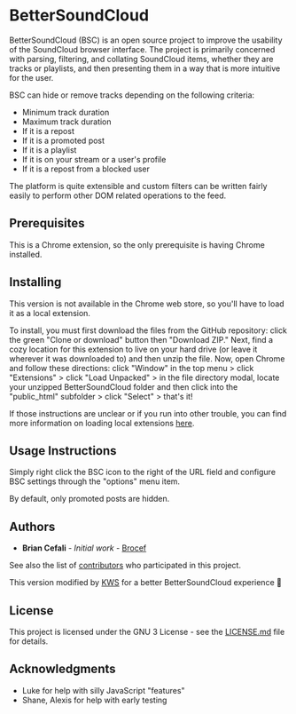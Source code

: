 # BetterSoundCloud

BetterSoundCloud (BSC) is an open source project to improve the usability of the SoundCloud browser interface. The project is primarily concerned with parsing, filtering, and collating SoundCloud items, whether they are tracks or playlists, and then presenting them in a way that is more intuitive for the user.

BSC can hide or remove tracks depending on the following criteria:
* Minimum track duration
* Maximum track duration
* If it is a repost
* If it is a promoted post
* If it is a playlist
* If it is on your stream or a user's profile
* If it is a repost from a blocked user

The platform is quite extensible and custom filters can be written fairly easily to perform other DOM related operations to the feed.


## Prerequisites

This is a Chrome extension, so the only prerequisite is having Chrome installed.


## Installing

This version is not available in the Chrome web store, so you'll have to load it as a local extension.

To install, you must first download the files from the GitHub repository: click the green "Clone or download" button then "Download ZIP." Next, find a cozy location for this extension to live on your hard drive (or leave it wherever it was downloaded to) and then unzip the file. Now, open Chrome and follow these directions:
click "Window" in the top menu > click "Extensions" > click "Load Unpacked" > in the file directory modal, locate your unzipped BetterSoundCloud folder and then click into the "public_html" subfolder > click "Select" > that's it!

If those instructions are unclear or if you run into other trouble, you can find more information on loading local extensions [here](https://developer.chrome.com/extensions/getstarted#unpacked).


## Usage Instructions

Simply right click the BSC icon to the right of the URL field and configure BSC settings through the "options" menu item.

By default, only promoted posts are hidden.
##

## Authors

* **Brian Cefali** - *Initial work* - [Brocef](https://github.com/brocef)

See also the list of [contributors](https://github.com/brocef/BetterSoundCloud/contributors) who participated in this project.

This version modified by [KWS](https://www.kevinwadeshaw.com/) for a better BetterSoundCloud experience 🧡


## License

This project is licensed under the GNU 3 License - see the [LICENSE.md](LICENSE.md) file for details.


## Acknowledgments

* Luke for help with silly JavaScript "features"
* Shane, Alexis for help with early testing
